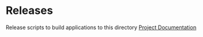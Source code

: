 # Releases
Release scripts to build applications to this directory
[Project Documentation](https://github.com/cole-titze/releases/wiki/NHL-Game-Predicting-Project)
